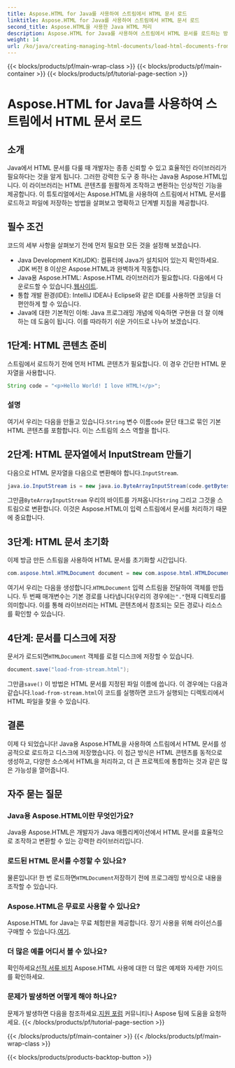 ```yaml
---
title: Aspose.HTML for Java를 사용하여 스트림에서 HTML 문서 로드
linktitle: Aspose.HTML for Java를 사용하여 스트림에서 HTML 문서 로드
second_title: Aspose.HTML을 사용한 Java HTML 처리
description: Aspose.HTML for Java를 사용하여 스트림에서 HTML 문서를 로드하는 방법을 알아보세요. 이 가이드는 원활한 HTML 조작을 위한 단계별 튜토리얼을 제공합니다.
weight: 14
url: /ko/java/creating-managing-html-documents/load-html-documents-from-stream/
---
```


{{< blocks/products/pf/main-wrap-class >}}
{{< blocks/products/pf/main-container >}}
{{< blocks/products/pf/tutorial-page-section >}}

# Aspose.HTML for Java를 사용하여 스트림에서 HTML 문서 로드

## 소개
Java에서 HTML 문서를 다룰 때 개발자는 종종 신뢰할 수 있고 효율적인 라이브러리가 필요하다는 것을 알게 됩니다. 그러한 강력한 도구 중 하나는 Java용 Aspose.HTML입니다. 이 라이브러리는 HTML 콘텐츠를 원활하게 조작하고 변환하는 인상적인 기능을 제공합니다. 이 튜토리얼에서는 Aspose.HTML을 사용하여 스트림에서 HTML 문서를 로드하고 파일에 저장하는 방법을 살펴보고 명확하고 단계별 지침을 제공합니다.
## 필수 조건
코드의 세부 사항을 살펴보기 전에 먼저 필요한 모든 것을 설정해 보겠습니다.
- Java Development Kit(JDK): 컴퓨터에 Java가 설치되어 있는지 확인하세요. JDK 버전 8 이상은 Aspose.HTML과 완벽하게 작동합니다.
-  Java용 Aspose.HTML: Aspose.HTML 라이브러리가 필요합니다. 다음에서 다운로드할 수 있습니다.[웹사이트](https://releases.aspose.com/html/java/).
- 통합 개발 환경(IDE): IntelliJ IDEA나 Eclipse와 같은 IDE를 사용하면 코딩을 더 편안하게 할 수 있습니다. 
- Java에 대한 기본적인 이해: Java 프로그래밍 개념에 익숙하면 구현을 더 잘 이해하는 데 도움이 됩니다.
이를 따라하기 쉬운 가이드로 나누어 보겠습니다.
## 1단계: HTML 콘텐츠 준비
스트림에서 로드하기 전에 먼저 HTML 콘텐츠가 필요합니다. 이 경우 간단한 HTML 문자열을 사용합니다.
```java
String code = "<p>Hello World! I love HTML!</p>";
```
### 설명
 여기서 우리는 다음을 만들고 있습니다.`String` 변수 이름`code` 문단 태그로 묶인 기본 HTML 콘텐츠를 포함합니다. 이는 스트림의 소스 역할을 합니다.
## 2단계: HTML 문자열에서 InputStream 만들기
 다음으로 HTML 문자열을 다음으로 변환해야 합니다.`InputStream`.
```java
java.io.InputStream is = new java.io.ByteArrayInputStream(code.getBytes());
```

 그만큼`ByteArrayInputStream` 우리의 바이트를 가져옵니다`String` 그리고 그것을 스트림으로 변환합니다. 이것은 Aspose.HTML이 입력 스트림에서 문서를 처리하기 때문에 중요합니다.
## 3단계: HTML 문서 초기화
이제 방금 만든 스트림을 사용하여 HTML 문서를 초기화할 시간입니다.
```java
com.aspose.html.HTMLDocument document = new com.aspose.html.HTMLDocument(is, ".");
```

 여기서 우리는 다음을 생성합니다.`HTMLDocument` 입력 스트림을 전달하여 객체를 만듭니다. 두 번째 매개변수는 기본 경로를 나타냅니다(우리의 경우에는`"."`현재 디렉토리를 의미합니다. 이를 통해 라이브러리는 HTML 콘텐츠에서 참조되는 모든 경로나 리소스를 확인할 수 있습니다.
## 4단계: 문서를 디스크에 저장
 문서가 로드되면`HTMLDocument` 객체를 로컬 디스크에 저장할 수 있습니다.
```java
document.save("load-from-stream.html");
```

 그만큼`save()` 이 방법은 HTML 문서를 지정된 파일 이름에 씁니다. 이 경우에는 다음과 같습니다.`load-from-stream.html`이 코드를 실행하면 코드가 실행되는 디렉토리에서 HTML 파일을 찾을 수 있습니다.
## 결론
이제 다 되었습니다! Java용 Aspose.HTML을 사용하여 스트림에서 HTML 문서를 성공적으로 로드하고 디스크에 저장했습니다. 이 접근 방식은 HTML 콘텐츠를 동적으로 생성하고, 다양한 소스에서 HTML을 처리하고, 더 큰 프로젝트에 통합하는 것과 같은 많은 가능성을 열어줍니다.

## 자주 묻는 질문
### Java용 Aspose.HTML이란 무엇인가요?
Java용 Aspose.HTML은 개발자가 Java 애플리케이션에서 HTML 문서를 효율적으로 조작하고 변환할 수 있는 강력한 라이브러리입니다.
### 로드된 HTML 문서를 수정할 수 있나요?
 물론입니다! 한 번 로드하면`HTMLDocument`저장하기 전에 프로그래밍 방식으로 내용을 조작할 수 있습니다.
### Aspose.HTML은 무료로 사용할 수 있나요?
 Aspose.HTML for Java는 무료 체험판을 제공합니다. 장기 사용을 위해 라이선스를 구매할 수 있습니다.[여기](https://purchase.aspose.com/buy).
### 더 많은 예를 어디서 볼 수 있나요?
 확인하세요[선적 서류 비치](https://reference.aspose.com/html/java/) Aspose.HTML 사용에 대한 더 많은 예제와 자세한 가이드를 확인하세요.
### 문제가 발생하면 어떻게 해야 하나요?
 문제가 발생하면 다음을 참조하세요.[지원 포럼](https://forum.aspose.com/c/html/29) 커뮤니티나 Aspose 팀에 도움을 요청하세요.
{{< /blocks/products/pf/tutorial-page-section >}}

{{< /blocks/products/pf/main-container >}}
{{< /blocks/products/pf/main-wrap-class >}}

{{< blocks/products/products-backtop-button >}}
